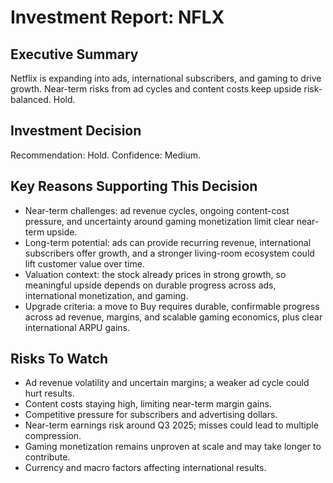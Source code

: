 # Investment Report: NFLX
## Executive Summary
Netflix is expanding into ads, international subscribers, and gaming to drive growth. Near-term risks from ad cycles and content costs keep upside risk-balanced. Hold.

## Investment Decision
Recommendation: Hold. Confidence: Medium.

## Key Reasons Supporting This Decision
- Near-term challenges: ad revenue cycles, ongoing content-cost pressure, and uncertainty around gaming monetization limit clear near-term upside.
- Long-term potential: ads can provide recurring revenue, international subscribers offer growth, and a stronger living-room ecosystem could lift customer value over time.
- Valuation context: the stock already prices in strong growth, so meaningful upside depends on durable progress across ads, international monetization, and gaming.
- Upgrade criteria: a move to Buy requires durable, confirmable progress across ad revenue, margins, and scalable gaming economics, plus clear international ARPU gains.

## Risks To Watch
- Ad revenue volatility and uncertain margins; a weaker ad cycle could hurt results.
- Content costs staying high, limiting near-term margin gains.
- Competitive pressure for subscribers and advertising dollars.
- Near-term earnings risk around Q3 2025; misses could lead to multiple compression.
- Gaming monetization remains unproven at scale and may take longer to contribute.
- Currency and macro factors affecting international results.